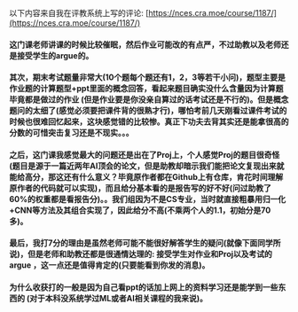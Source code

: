 以下内容来自我在评教系统上写的评论: [https://nces.cra.moe/course/1187/](https://nces.cra.moe/course/1187/)
#### 这门课老师讲课的时候比较催眠，然后作业可能改的有点严，不过助教以及老师还是接受学生的argue的。

#### 其次，期末考试题量非常大(10个题每个题还有1，2，3等若干小问)，题型主要是作业题的计算题型+ppt里面的概念回答，看起来题目确实没什么含量因为计算题毕竟都是做过的作业 (但是作业要是你没亲自算过的话考试还是不行的)。但是概念题问的太细了(感觉必须要把课件背的很熟才行)，哪怕考前几天刚看过课件考试的时候也很难回忆起来，这块感觉错的比较惨。真正下功夫去背其实还是能拿很高的分数的可惜突击复习还是不现实。。。

#### 之后，这门课我感觉最大的问题还是出在了Proj上，个人感觉Proj的题目很奇怪(题目是源于一篇近两年AI顶会的论文，但是助教却暗示我们能把论文复现出来就能给高分，那这还有什么意义？毕竟原作者都在Github上有仓库，肯花时间理解原作者的代码就可以实现)，而且给分基本看的是报告写的好不好(问过助教了60%的权重都是看报告分)。。我们组因为不是CS专业，当时就直接粗暴用归一化+CNN等方法及其组合实现了，因此给分不高(不乘两个人的1.1，初始分是70多)。

#### 最后，我打7分的理由是虽然老师可能不能很好解答学生的疑问(就像下面同学所说)，但是老师和助教还都是很通情达理的: 接受学生对作业和Proj以及考试的argue ，这一点还是值得肯定的(只要能看到你发的消息)。

#### 为什么收获打的一般是因为自己看ppt的话加上网上的资料学习还是能学到一些东西的 (对于本科没系统学过ML或者AI相关课程的我来说)。
